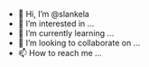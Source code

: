 - 👋 Hi, I’m @slankela
- 👀 I’m interested in ...
- 🌱 I’m currently learning ...
- 💞️ I’m looking to collaborate on ...
- 📫 How to reach me ...

<!---
slankela/slankela is a ✨ special ✨ repository because its `README.md` (this file) appears on your GitHub profile.
You can click the Preview link to take a look at your changes.
--->
